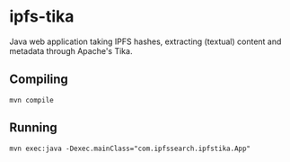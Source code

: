 # ipfs-tika
Java web application taking IPFS hashes, extracting (textual) content and metadata through Apache's Tika.

## Compiling
`mvn compile`

## Running
`mvn exec:java -Dexec.mainClass="com.ipfssearch.ipfstika.App"`
